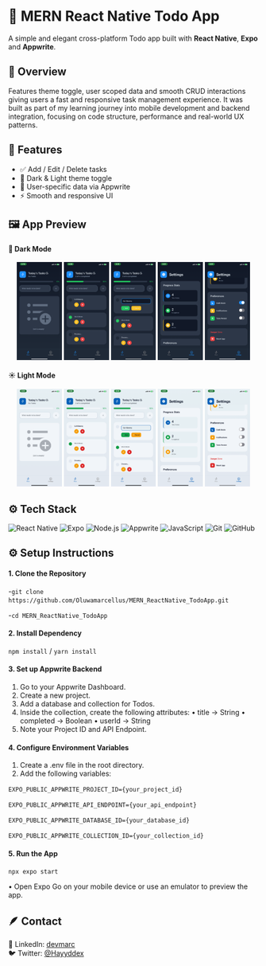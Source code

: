 # 📝 MERN React Native Todo App
A simple and elegant cross-platform Todo app built with **React Native**, **Expo** and **Appwrite**.

## 📖 Overview
Features theme toggle, user scoped data and smooth CRUD interactions giving users a fast and responsive task management experience.
It was built as part of my learning journey into mobile development and backend integration, focusing on code structure, performance and real-world UX patterns.

## 🧩 Features
   - ✅ Add / Edit / Delete tasks  
   - 🌙 Dark & Light theme toggle  
   - 🔐 User-specific data via Appwrite  
   - ⚡ Smooth and responsive UI  

## 🖼️ App Preview
#### 🌙 Dark Mode
<p align="center">
  <img src="https://raw.githubusercontent.com/Oluwamarcellus/Mern_Todo_App_ReactNative/main/AppPreviews(Screenshots)/Dark1.PNG" width="18%" />
  <img src="https://raw.githubusercontent.com/Oluwamarcellus/Mern_Todo_App_ReactNative/main/AppPreviews(Screenshots)/Dark2.PNG" width="18%" />
  <img src="https://raw.githubusercontent.com/Oluwamarcellus/Mern_Todo_App_ReactNative/main/AppPreviews(Screenshots)/Dark3.PNG" width="18%" />
  <img src="https://raw.githubusercontent.com/Oluwamarcellus/Mern_Todo_App_ReactNative/main/AppPreviews(Screenshots)/Dark4.PNG" width="18%" />
  <img src="https://raw.githubusercontent.com/Oluwamarcellus/Mern_Todo_App_ReactNative/main/AppPreviews(Screenshots)/Dark5.PNG" width="18%" />
</p>

#### ☀️ Light Mode
<p align="center">
  <img src="https://raw.githubusercontent.com/Oluwamarcellus/Mern_Todo_App_ReactNative/main/AppPreviews(Screenshots)/Light1.PNG" width="18%" />
  <img src="https://raw.githubusercontent.com/Oluwamarcellus/Mern_Todo_App_ReactNative/main/AppPreviews(Screenshots)/Light2.PNG" width="18%" />
  <img src="https://raw.githubusercontent.com/Oluwamarcellus/Mern_Todo_App_ReactNative/main/AppPreviews(Screenshots)/Light3.PNG" width="18%" />
  <img src="https://raw.githubusercontent.com/Oluwamarcellus/Mern_Todo_App_ReactNative/main/AppPreviews(Screenshots)/Light4.PNG" width="18%" />
  <img src="https://raw.githubusercontent.com/Oluwamarcellus/Mern_Todo_App_ReactNative/main/AppPreviews(Screenshots)/Light5.PNG" width="18%" />
</p>

## ⚙️ Tech Stack
![React Native](https://img.shields.io/badge/React%20Native-20232A?style=for-the-badge&logo=react&logoColor=61DAFB)
![Expo](https://img.shields.io/badge/Expo-1C1E24?style=for-the-badge&logo=expo&logoColor=white)
![Node.js](https://img.shields.io/badge/Node.js-339933?style=for-the-badge&logo=node.js&logoColor=white)
![Appwrite](https://img.shields.io/badge/Appwrite-FF0000?style=for-the-badge&logo=appwrite&logoColor=white)
![JavaScript](https://img.shields.io/badge/JavaScript-323330?style=for-the-badge&logo=javascript&logoColor=F7DF1E)
![Git](https://img.shields.io/badge/Git-F05032?style=for-the-badge&logo=git&logoColor=white)
![GitHub](https://img.shields.io/badge/GitHub-181717?style=for-the-badge&logo=github&logoColor=white)

## ⚙️ Setup Instructions
#### 1. Clone the Repository
-```git clone https://github.com/Oluwamarcellus/MERN_ReactNative_TodoApp.git```

-```cd MERN_ReactNative_TodoApp```

#### 2. Install Dependency
```npm install``` /
```yarn install```

#### 3. Set up Appwrite Backend
1.	Go to your Appwrite Dashboard.
2.	Create a new project.
3.	Add a database and collection for Todos.
4.	Inside the collection, create the following attributes:
	•	title → String
	•	completed → Boolean
	•	userId → String
5.	Note your Project ID and API Endpoint.

#### 4. Configure Environment Variables
1.	Create a .env file in the root directory.
2.	Add the following variables:

```EXPO_PUBLIC_APPWRITE_PROJECT_ID={your_project_id}```

```EXPO_PUBLIC_APPWRITE_API_ENDPOINT={your_api_endpoint}```

```EXPO_PUBLIC_APPWRITE_DATABASE_ID={your_database_id}```

```EXPO_PUBLIC_APPWRITE_COLLECTION_ID={your_collection_id}```


#### 5. Run the App
```npx expo start```

•	Open Expo Go on your mobile device or use an emulator to preview the app.

## 🪶 Contact
💼 LinkedIn: [devmarc](https://linkedin.com/in/devmarc)  
🐦 Twitter: [@Hayyddex](https://twitter.com/Hayyddex)

